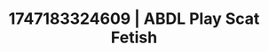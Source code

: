 ---
categories:
- Midnight fantasy
- Softcore narrative
- Deepthroat
- Moonlit passion
- Closeness kink
image: /assets/images/1747183324609.webp
layout: post
seo:
  description: Featured content with high-quality Scat Fetish, ABDL Play. HD images
    available.
  keywords: Scat Fetish, ABDL Play
  og_image: /assets/images/1747183324609.webp
  schema_type: VisualArtwork
tags:
- ABDL Play
- '#1747183324609'
- Scat Fetish
title: 1747183324609 | ABDL Play Scat Fetish
---